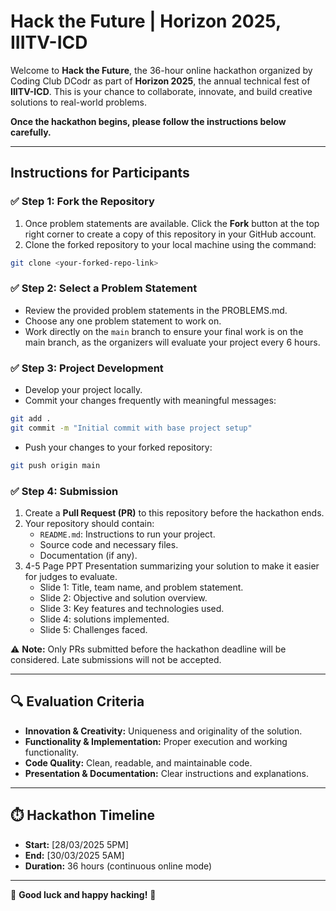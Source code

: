 # Hack the Future | Horizon 2025, IIITV-ICD

Welcome to **Hack the Future**, the 36-hour online hackathon organized by Coding Club DCodr as part of **Horizon 2025**, the annual technical fest of **IIITV-ICD**. This is your chance to collaborate, innovate, and build creative solutions to real-world problems.

**Once the hackathon begins, please follow the instructions below carefully.**

---

## **Instructions for Participants**

### ✅ **Step 1: Fork the Repository**
1. Once problem statements are available. Click the **Fork** button at the top right corner to create a copy of this repository in your GitHub account.
2. Clone the forked repository to your local machine using the command:

```bash
git clone <your-forked-repo-link>
```

### ✅ **Step 2: Select a Problem Statement**
- Review the provided problem statements in the PROBLEMS.md.
- Choose any one problem statement to work on.
- Work directly on the `main` branch to ensure your final work is on the main branch, as the organizers will evaluate your project every 6 hours.

### ✅ **Step 3: Project Development**
- Develop your project locally.
- Commit your changes frequently with meaningful messages:

```bash
git add .
git commit -m "Initial commit with base project setup"
```

- Push your changes to your forked repository:

```bash
git push origin main
```

### ✅ **Step 4: Submission**
1. Create a **Pull Request (PR)** to this repository before the hackathon ends.
2. Your repository should contain:
    - `README.md`: Instructions to run your project.
    - Source code and necessary files.
    - Documentation (if any).
3. 4-5 Page PPT Presentation summarizing your solution to make it easier for judges to evaluate.
   -  Slide 1: Title, team name, and problem statement.
   -  Slide 2: Objective and solution overview.
   -  Slide 3: Key features and technologies used.
   -  Slide 4: solutions implemented.
   -  Slide 5: Challenges faced.

⚠️ **Note:** Only PRs submitted before the hackathon deadline will be considered. Late submissions will not be accepted.

---

## 🔍 **Evaluation Criteria**
- **Innovation & Creativity:** Uniqueness and originality of the solution.
- **Functionality & Implementation:** Proper execution and working functionality.
- **Code Quality:** Clean, readable, and maintainable code.
- **Presentation & Documentation:** Clear instructions and explanations.

---

## ⏱️ **Hackathon Timeline**
- **Start:** [28/03/2025 5PM]
- **End:** [30/03/2025 5AM]
- **Duration:** 36 hours (continuous online mode)

---

🚀 **Good luck and happy hacking!** 🎯
